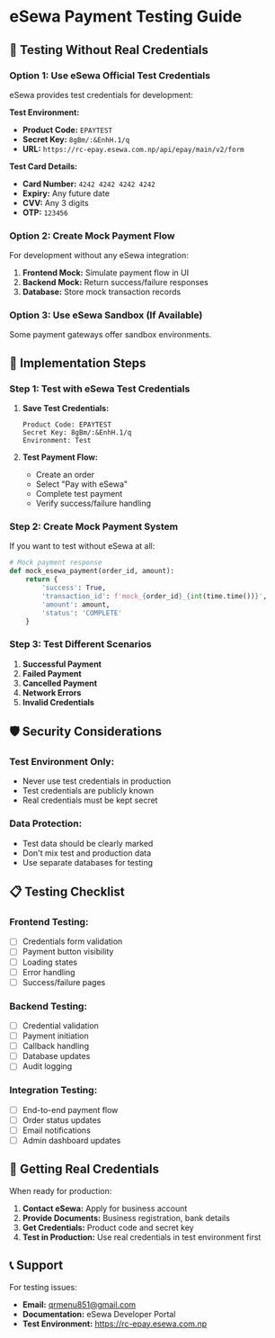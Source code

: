 # eSewa Payment Testing Guide

## 🧪 **Testing Without Real Credentials**

### **Option 1: Use eSewa Official Test Credentials**

eSewa provides test credentials for development:

**Test Environment:**
- **Product Code:** `EPAYTEST`
- **Secret Key:** `8gBm/:&EnhH.1/q`
- **URL:** `https://rc-epay.esewa.com.np/api/epay/main/v2/form`

**Test Card Details:**
- **Card Number:** `4242 4242 4242 4242`
- **Expiry:** Any future date
- **CVV:** Any 3 digits
- **OTP:** `123456`

### **Option 2: Create Mock Payment Flow**

For development without any eSewa integration:

1. **Frontend Mock:** Simulate payment flow in UI
2. **Backend Mock:** Return success/failure responses
3. **Database:** Store mock transaction records

### **Option 3: Use eSewa Sandbox (If Available)**

Some payment gateways offer sandbox environments.

## 🔧 **Implementation Steps**

### **Step 1: Test with eSewa Test Credentials**

1. **Save Test Credentials:**
   ```
   Product Code: EPAYTEST
   Secret Key: 8gBm/:&EnhH.1/q
   Environment: Test
   ```

2. **Test Payment Flow:**
   - Create an order
   - Select "Pay with eSewa"
   - Complete test payment
   - Verify success/failure handling

### **Step 2: Create Mock Payment System**

If you want to test without eSewa at all:

```python
# Mock payment response
def mock_esewa_payment(order_id, amount):
    return {
        'success': True,
        'transaction_id': f'mock_{order_id}_{int(time.time())}',
        'amount': amount,
        'status': 'COMPLETE'
    }
```

### **Step 3: Test Different Scenarios**

1. **Successful Payment**
2. **Failed Payment**
3. **Cancelled Payment**
4. **Network Errors**
5. **Invalid Credentials**

## 🛡️ **Security Considerations**

### **Test Environment Only:**
- Never use test credentials in production
- Test credentials are publicly known
- Real credentials must be kept secret

### **Data Protection:**
- Test data should be clearly marked
- Don't mix test and production data
- Use separate databases for testing

## 📋 **Testing Checklist**

### **Frontend Testing:**
- [ ] Credentials form validation
- [ ] Payment button visibility
- [ ] Loading states
- [ ] Error handling
- [ ] Success/failure pages

### **Backend Testing:**
- [ ] Credential validation
- [ ] Payment initiation
- [ ] Callback handling
- [ ] Database updates
- [ ] Audit logging

### **Integration Testing:**
- [ ] End-to-end payment flow
- [ ] Order status updates
- [ ] Email notifications
- [ ] Admin dashboard updates

## 🚀 **Getting Real Credentials**

When ready for production:

1. **Contact eSewa:** Apply for business account
2. **Provide Documents:** Business registration, bank details
3. **Get Credentials:** Product code and secret key
4. **Test in Production:** Use real credentials in test environment first

## 📞 **Support**

For testing issues:
- **Email:** qrmenu851@gmail.com
- **Documentation:** eSewa Developer Portal
- **Test Environment:** https://rc-epay.esewa.com.np 